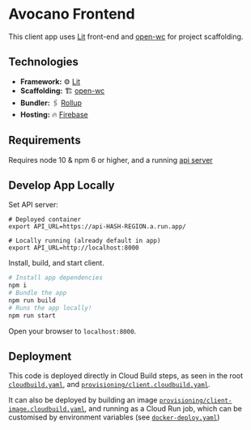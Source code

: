 # Avocano Frontend

This client app uses [Lit](https://lit.dev/) front-end and [open-wc](https://open-wc.org/) for project scaffolding.

## Technologies

- **Framework:** ⚙️ [Lit](https://lit.dev/)
- **Scaffolding:** 🏗️ [open-wc](https://open-wc.org/)
- **Bundler:** 🖇️ [Rollup](https://rollupjs.org/)
- **Hosting:** 🔥 [Firebase](https://firebase.corp.google.com/)

## Requirements

Requires node 10 & npm 6 or higher, and a running [api server](../server/README.md#local-dev)

## Develop App Locally

Set API server:

```
# Deployed container
export API_URL=https://api-HASH-REGION.a.run.app/

# Locally running (already default in app)
export API_URL=http://localhost:8000
```

Install, build, and start client.

```bash
# Install app dependencies
npm i
# Bundle the app
npm run build
# Runs the app locally!
npm run start
```

Open your browser to `localhost:8000`.

## Deployment

This code is deployed directly in Cloud Build steps, as seen in the root [`cloudbuild.yaml`](/cloudbuild.yaml), and [`provisioning/client.cloudbuild.yaml`](/provisioning/client.cloudbuild.yaml).

It can also be deployed by building an image [`provisioning/client-image.cloudbuild.yaml`](/provisioning/client-image.cloudbuild.yaml), and running as a Cloud Run job, which can be customised by environment variables (see [`docker-deploy.yaml`](docker-deploy.sh))
